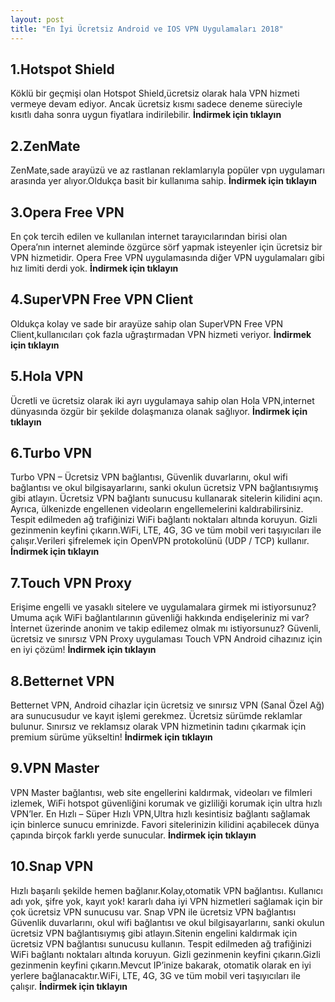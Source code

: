 ```yaml
---
layout: post
title: "En İyi Ücretsiz Android ve IOS VPN Uygulamaları 2018"
---
```


## 1.Hotspot Shield

Köklü bir geçmişi olan Hotspot Shield,ücretsiz olarak hala VPN hizmeti vermeye devam ediyor.
Ancak ücretsiz kısmı sadece deneme süreciyle kısıtlı daha sonra uygun fiyatlara indirilebilir.
**İndirmek için tıklayın**

## 2.ZenMate

ZenMate,sade arayüzü ve az rastlanan reklamlarıyla popüler vpn uygulamarı arasında yer alıyor.Oldukça basit bir kullanıma sahip.
**İndirmek için tıklayın**

## 3.Opera Free VPN

En çok tercih edilen ve kullanılan internet tarayıcılarından birisi olan Opera’nın
internet aleminde özgürce sörf yapmak isteyenler için ücretsiz bir VPN hizmetidir.
Opera Free VPN uygulamasında diğer VPN uygulamaları gibi hız limiti derdi yok.
**İndirmek için tıklayın**

## 4.SuperVPN Free VPN Client

Oldukça kolay ve sade bir arayüze sahip olan SuperVPN Free VPN Client,kullanıcıları çok fazla uğraştırmadan VPN hizmeti veriyor.
**İndirmek için tıklayın**

## 5.Hola VPN

Ücretli ve ücretsiz olarak iki ayrı uygulamaya sahip olan Hola VPN,internet dünyasında özgür bir şekilde
dolaşmanıza olanak sağlıyor.
**İndirmek için tıklayın**

## 6.Turbo VPN

Turbo VPN – Ücretsiz VPN bağlantısı, Güvenlik duvarlarını, okul wifi bağlantısı ve okul bilgisayarlarını, sanki okulun ücretsiz VPN bağlantısıymış gibi atlayın.
Ücretsiz VPN bağlantı sunucusu kullanarak sitelerin kilidini açın. Ayrıca, ülkenizde engellenen videoların engellemelerini kaldırabilirsiniz.
Tespit edilmeden ağ trafiğinizi WiFi bağlantı noktaları altında koruyun. Gizli gezinmenin keyfini çıkarın.WiFi, LTE, 4G, 3G ve tüm mobil veri taşıyıcıları ile çalışır.Verileri şifrelemek için OpenVPN protokolünü (UDP / TCP) kullanır.
**İndirmek için tıklayın**

## 7.Touch VPN Proxy

Erişime engelli ve yasaklı sitelere ve uygulamalara girmek mi istiyorsunuz?
Umuma açık WiFi bağlantılarının güvenliği hakkında endişeleriniz mi var? İnternet üzerinde anonim ve takip edilemez olmak mı istiyorsunuz?
Güvenli, ücretsiz ve sınırsız VPN Proxy uygulaması Touch VPN Android cihazınız için en iyi çözüm!
**İndirmek için tıklayın**

## 8.Betternet VPN

Betternet VPN, Android cihazlar için ücretsiz ve sınırsız VPN (Sanal Özel Ağ) ara sunucusudur ve kayıt işlemi gerekmez. Ücretsiz sürümde reklamlar bulunur.
Sınırsız ve reklamsız olarak VPN hizmetinin tadını çıkarmak için premium sürüme yükseltin!
**İndirmek için tıklayın**

## 9.VPN Master

VPN Master bağlantısı, web site engellerini kaldırmak, videoları ve filmleri izlemek, WiFi hotspot güvenliğini korumak ve gizliliği korumak için ultra hızlı VPN’ler.
En Hızlı – Süper Hızlı VPN,Ultra hızlı kesintisiz bağlantı sağlamak için binlerce sunucu emrinizde.
Favori sitelerinizin kilidini açabilecek dünya çapında birçok farklı yerde sunucular.
**İndirmek için tıklayın**

## 10.Snap VPN

Hızlı başarılı şekilde hemen bağlanır.Kolay,otomatik VPN bağlantısı. Kullanıcı adı yok, şifre yok, kayıt yok! kararlı daha iyi VPN hizmetleri sağlamak için bir çok ücretsiz VPN sunucusu var.
Snap VPN ile ücretsiz VPN bağlantısı Güvenlik duvarlarını, okul wifi bağlantısı ve okul bilgisayarlarını, sanki okulun ücretsiz VPN bağlantısıymış gibi atlayın.Sitenin engelini kaldırmak için ücretsiz VPN bağlantısı sunucusu kullanın. Tespit edilmeden ağ trafiğinizi WiFi bağlantı noktaları altında koruyun. Gizli gezinmenin keyfini çıkarın.Gizli gezinmenin keyfini çıkarın.Mevcut IP’inize bakarak, otomatik olarak en iyi yerlere bağlanacaktır.WiFi, LTE, 4G, 3G ve tüm mobil veri taşıyıcıları ile çalışır.
**İndirmek için tıklayın**